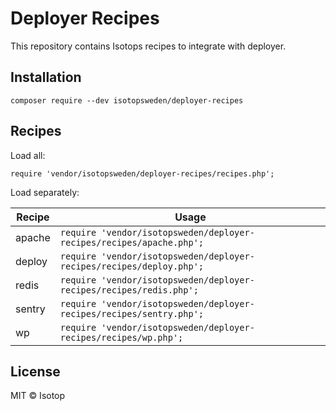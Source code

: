 # Deployer Recipes

This repository contains Isotops recipes to integrate with deployer.

## Installation

```
composer require --dev isotopsweden/deployer-recipes
```

## Recipes

Load all:

```
require 'vendor/isotopsweden/deployer-recipes/recipes.php';
```

Load separately:

| Recipe     | Usage
| ------     | -----
| apache     | `require 'vendor/isotopsweden/deployer-recipes/recipes/apache.php';`
| deploy     | `require 'vendor/isotopsweden/deployer-recipes/recipes/deploy.php';`
| redis      | `require 'vendor/isotopsweden/deployer-recipes/recipes/redis.php';`
| sentry     | `require 'vendor/isotopsweden/deployer-recipes/recipes/sentry.php';`
| wp         | `require 'vendor/isotopsweden/deployer-recipes/recipes/wp.php';`

## License

MIT © Isotop